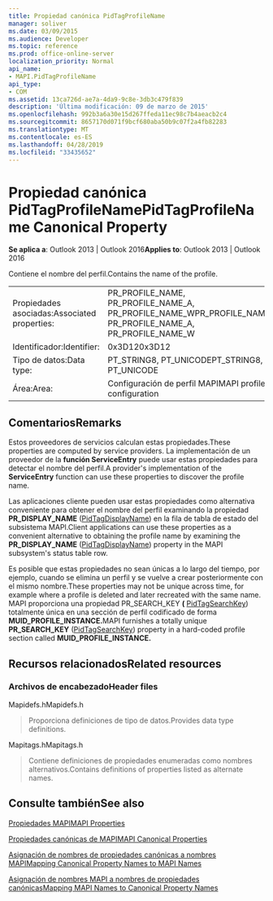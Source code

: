 ```yaml
---
title: Propiedad canónica PidTagProfileName
manager: soliver
ms.date: 03/09/2015
ms.audience: Developer
ms.topic: reference
ms.prod: office-online-server
localization_priority: Normal
api_name:
- MAPI.PidTagProfileName
api_type:
- COM
ms.assetid: 13ca726d-ae7a-4da9-9c8e-3db3c479f839
description: 'Última modificación: 09 de marzo de 2015'
ms.openlocfilehash: 992b3a6a30e15d267ffeda11ec98c7b4aeacb2c4
ms.sourcegitcommit: 8657170d071f9bcf680aba50b9c07f2a4fb82283
ms.translationtype: MT
ms.contentlocale: es-ES
ms.lasthandoff: 04/28/2019
ms.locfileid: "33435652"
---
```

# <a name="pidtagprofilename-canonical-property"></a><span data-ttu-id="01f52-103">Propiedad canónica PidTagProfileName</span><span class="sxs-lookup"><span data-stu-id="01f52-103">PidTagProfileName Canonical Property</span></span>

  
  
<span data-ttu-id="01f52-104">**Se aplica a**: Outlook 2013 | Outlook 2016</span><span class="sxs-lookup"><span data-stu-id="01f52-104">**Applies to**: Outlook 2013 | Outlook 2016</span></span> 
  
<span data-ttu-id="01f52-105">Contiene el nombre del perfil.</span><span class="sxs-lookup"><span data-stu-id="01f52-105">Contains the name of the profile.</span></span>
  
|||
|:-----|:-----|
|<span data-ttu-id="01f52-106">Propiedades asociadas:</span><span class="sxs-lookup"><span data-stu-id="01f52-106">Associated properties:</span></span>  <br/> |<span data-ttu-id="01f52-107">PR_PROFILE_NAME, PR_PROFILE_NAME_A, PR_PROFILE_NAME_W</span><span class="sxs-lookup"><span data-stu-id="01f52-107">PR_PROFILE_NAME, PR_PROFILE_NAME_A, PR_PROFILE_NAME_W</span></span>  <br/> |
|<span data-ttu-id="01f52-108">Identificador:</span><span class="sxs-lookup"><span data-stu-id="01f52-108">Identifier:</span></span>  <br/> |<span data-ttu-id="01f52-109">0x3D12</span><span class="sxs-lookup"><span data-stu-id="01f52-109">0x3D12</span></span>  <br/> |
|<span data-ttu-id="01f52-110">Tipo de datos:</span><span class="sxs-lookup"><span data-stu-id="01f52-110">Data type:</span></span>  <br/> |<span data-ttu-id="01f52-111">PT_STRING8, PT_UNICODE</span><span class="sxs-lookup"><span data-stu-id="01f52-111">PT_STRING8, PT_UNICODE</span></span>  <br/> |
|<span data-ttu-id="01f52-112">Área:</span><span class="sxs-lookup"><span data-stu-id="01f52-112">Area:</span></span>  <br/> |<span data-ttu-id="01f52-113">Configuración de perfil MAPI</span><span class="sxs-lookup"><span data-stu-id="01f52-113">MAPI profile configuration</span></span>  <br/> |
   
## <a name="remarks"></a><span data-ttu-id="01f52-114">Comentarios</span><span class="sxs-lookup"><span data-stu-id="01f52-114">Remarks</span></span>

<span data-ttu-id="01f52-115">Estos proveedores de servicios calculan estas propiedades.</span><span class="sxs-lookup"><span data-stu-id="01f52-115">These properties are computed by service providers.</span></span> <span data-ttu-id="01f52-116">La implementación de un proveedor de la **función ServiceEntry** puede usar estas propiedades para detectar el nombre del perfil.</span><span class="sxs-lookup"><span data-stu-id="01f52-116">A provider's implementation of the **ServiceEntry** function can use these properties to discover the profile name.</span></span> 
  
<span data-ttu-id="01f52-117">Las aplicaciones cliente pueden usar estas propiedades como alternativa conveniente para obtener el nombre del perfil examinando la propiedad **PR_DISPLAY_NAME** ([PidTagDisplayName](pidtagdisplayname-canonical-property.md)) en la fila de tabla de estado del subsistema MAPI.</span><span class="sxs-lookup"><span data-stu-id="01f52-117">Client applications can use these properties as a convenient alternative to obtaining the profile name by examining the **PR_DISPLAY_NAME** ([PidTagDisplayName](pidtagdisplayname-canonical-property.md)) property in the MAPI subsystem's status table row.</span></span>
  
<span data-ttu-id="01f52-118">Es posible que estas propiedades no sean únicas a lo largo del tiempo, por ejemplo, cuando se elimina un perfil y se vuelve a crear posteriormente con el mismo nombre.</span><span class="sxs-lookup"><span data-stu-id="01f52-118">These properties may not be unique across time, for example where a profile is deleted and later recreated with the same name.</span></span> <span data-ttu-id="01f52-119">MAPI proporciona una propiedad PR_SEARCH_KEY **(** [PidTagSearchKey](pidtagsearchkey-canonical-property.md)) totalmente única en una sección de perfil codificado de forma **MUID_PROFILE_INSTANCE.**</span><span class="sxs-lookup"><span data-stu-id="01f52-119">MAPI furnishes a totally unique **PR_SEARCH_KEY** ([PidTagSearchKey](pidtagsearchkey-canonical-property.md)) property in a hard-coded profile section called **MUID_PROFILE_INSTANCE.**</span></span>
  
## <a name="related-resources"></a><span data-ttu-id="01f52-120">Recursos relacionados</span><span class="sxs-lookup"><span data-stu-id="01f52-120">Related resources</span></span>

### <a name="header-files"></a><span data-ttu-id="01f52-121">Archivos de encabezado</span><span class="sxs-lookup"><span data-stu-id="01f52-121">Header files</span></span>

<span data-ttu-id="01f52-122">Mapidefs.h</span><span class="sxs-lookup"><span data-stu-id="01f52-122">Mapidefs.h</span></span>
  
> <span data-ttu-id="01f52-123">Proporciona definiciones de tipo de datos.</span><span class="sxs-lookup"><span data-stu-id="01f52-123">Provides data type definitions.</span></span>
    
<span data-ttu-id="01f52-124">Mapitags.h</span><span class="sxs-lookup"><span data-stu-id="01f52-124">Mapitags.h</span></span>
  
> <span data-ttu-id="01f52-125">Contiene definiciones de propiedades enumeradas como nombres alternativos.</span><span class="sxs-lookup"><span data-stu-id="01f52-125">Contains definitions of properties listed as alternate names.</span></span>
    
## <a name="see-also"></a><span data-ttu-id="01f52-126">Consulte también</span><span class="sxs-lookup"><span data-stu-id="01f52-126">See also</span></span>



[<span data-ttu-id="01f52-127">Propiedades MAPI</span><span class="sxs-lookup"><span data-stu-id="01f52-127">MAPI Properties</span></span>](mapi-properties.md)
  
[<span data-ttu-id="01f52-128">Propiedades canónicas de MAPI</span><span class="sxs-lookup"><span data-stu-id="01f52-128">MAPI Canonical Properties</span></span>](mapi-canonical-properties.md)
  
[<span data-ttu-id="01f52-129">Asignación de nombres de propiedades canónicas a nombres MAPI</span><span class="sxs-lookup"><span data-stu-id="01f52-129">Mapping Canonical Property Names to MAPI Names</span></span>](mapping-canonical-property-names-to-mapi-names.md)
  
[<span data-ttu-id="01f52-130">Asignación de nombres MAPI a nombres de propiedades canónicas</span><span class="sxs-lookup"><span data-stu-id="01f52-130">Mapping MAPI Names to Canonical Property Names</span></span>](mapping-mapi-names-to-canonical-property-names.md)

